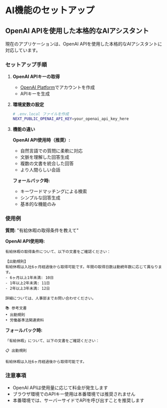 # AI機能のセットアップ

## OpenAI APIを使用した本格的なAIアシスタント

現在のアプリケーションは、OpenAI APIを使用した本格的なAIアシスタントに対応しています。

### セットアップ手順

1. **OpenAI APIキーの取得**
   - [OpenAI Platform](https://platform.openai.com/)でアカウントを作成
   - APIキーを生成

2. **環境変数の設定**
   ```bash
   # .env.local ファイルを作成
   NEXT_PUBLIC_OPENAI_API_KEY=your_openai_api_key_here
   ```

3. **機能の違い**

   **OpenAI API使用時（推奨）:**
   - 自然言語での質問に柔軟に対応
   - 文脈を理解した回答生成
   - 複数の文書を統合した回答
   - より人間らしい会話

   **フォールバック時:**
   - キーワードマッチングによる検索
   - シンプルな回答生成
   - 基本的な機能のみ

### 使用例

**質問:** "有給休暇の取得条件を教えて"

**OpenAI API使用時:**
```
有給休暇の取得条件について、以下の文書をご確認ください：

【出勤規則】
有給休暇は入社6ヶ月経過後から取得可能です。年間の取得日数は勤続年数に応じて異なります。
- 6ヶ月以上1年未満: 10日
- 1年以上2年未満: 11日
- 2年以上3年未満: 12日

詳細については、人事部までお問い合わせください。

📚 参考文書
• 出勤規則
• 労働基準法関連資料
```

**フォールバック時:**
```
「有給休暇」について、以下の文書をご確認ください：

📋 出勤規則

有給休暇は入社6ヶ月経過後から取得可能です。
```

### 注意事項

- OpenAI APIは使用量に応じて料金が発生します
- ブラウザ環境でのAPIキー使用は本番環境では推奨されません
- 本番環境では、サーバーサイドでAPIを呼び出すことを推奨します
